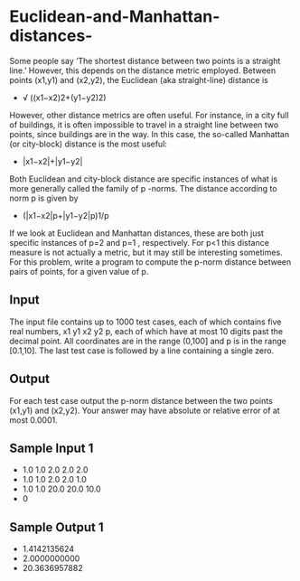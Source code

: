 # Euclidean-and-Manhattan-distances-
Some people say ‘The shortest distance between two points is a straight line.’
However, this depends on the distance metric employed. Between points (x1,y1) and (x2,y2), the Euclidean (aka straight-line) distance is
- √ ((x1−x2)2+(y1−y2)2)

However, other distance metrics are often useful. For instance, in a city full of buildings, it is often impossible to travel in a straight line between two points, since buildings are in the way. In this case, the so-called Manhattan (or city-block) distance is the most useful:
- |x1−x2|+|y1−y2|

Both Euclidean and city-block distance are specific instances of what is more generally called the family of p -norms. The distance according to norm p
is given by
- (|x1−x2|p+|y1−y2|p)1/p

If we look at Euclidean and Manhattan distances, these are both just specific instances of p=2 and p=1 , respectively.
For p<1 this distance measure is not actually a metric, but it may still be interesting sometimes. For this problem, write a program to compute the p-norm distance between pairs of points, for a given value of p.
## Input
The input file contains up to 1000
test cases, each of which contains five real numbers, x1 y1 x2 y2 p, each of which have at most 10 digits past the decimal point. All coordinates are in the range (0,100] and p is in the range [0.1,10]. The last test case is followed by a line containing a single zero.
## Output
For each test case output the p-norm distance between the two points (x1,y1) and (x2,y2). Your answer may have absolute or relative error of at most 0.0001.
## Sample Input 1
- 1.0 1.0 2.0 2.0 2.0
- 1.0 1.0 2.0 2.0 1.0
- 1.0 1.0 20.0 20.0 10.0
- 0

## Sample Output 1
- 1.4142135624
- 2.0000000000
- 20.3636957882
